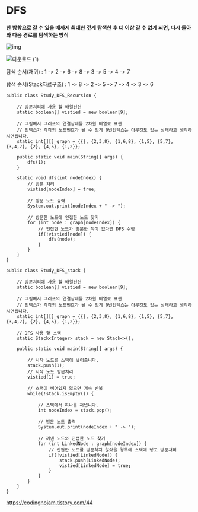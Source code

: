 # DFS

**한 방향으로 갈 수 있을 때까지 최대한 깊게 탐색한 후 더 이상 갈 수 없게 되면, 다시 돌아와 다음 경로를 탐색하는 방식**


![img](https://github.com/user-attachments/assets/1c0cc760-b68b-4f50-97e6-6cb002d3a719)

![다운로드 (1)](https://github.com/user-attachments/assets/d172780e-8614-453d-bb3e-926a637d3fb6)




탐색 순서(재귀) : 1 -> 2 -> 6 -> 8 -> 3 -> 5 -> 4 -> 7


탐색 순서(Stack자료구조) : 1 -> 8 -> 2 -> 5 -> 7 -> 4 -> 3 -> 6

```
public class Study_DFS_Recursion {

    // 방문처리에 사용 할 배열선언
    static boolean[] vistied = new boolean[9];

    // 그림예시 그래프의 연결상태를 2차원 배열로 표현
    // 인덱스가 각각의 노드번호가 될 수 있게 0번인덱스는 아무것도 없는 상태라고 생각하시면됩니다.
    static int[][] graph = {{}, {2,3,8}, {1,6,8}, {1,5}, {5,7}, {3,4,7}, {2}, {4,5}, {1,2}};

    public static void main(String[] args) {
        dfs(1);
    }

    static void dfs(int nodeIndex) {
        // 방문 처리
        vistied[nodeIndex] = true;

        // 방문 노드 출력
        System.out.print(nodeIndex + " -> ");

        // 방문한 노드에 인접한 노드 찾기
        for (int node : graph[nodeIndex]) {
            // 인접한 노드가 방문한 적이 없다면 DFS 수행
            if(!vistied[node]) {
                dfs(node);
            }
        }
    }
}
```

```
public class Study_DFS_stack {

    // 방문처리에 사용 할 배열선언
    static boolean[] vistied = new boolean[9];

    // 그림예시 그래프의 연결상태를 2차원 배열로 표현
    // 인덱스가 각각의 노드번호가 될 수 있게 0번인덱스는 아무것도 없는 상태라고 생각하시면됩니다.
    static int[][] graph = {{}, {2,3,8}, {1,6,8}, {1,5}, {5,7}, {3,4,7}, {2}, {4,5}, {1,2}};

    // DFS 사용 할 스택
    static Stack<Integer> stack = new Stack<>();

    public static void main(String[] args) {

        // 시작 노드를 스택에 넣어줍니다.
        stack.push(1);
        // 시작 노드 방문처리
        vistied[1] = true;

        // 스택이 비어있지 않으면 계속 반복
        while(!stack.isEmpty()) {

            // 스택에서 하나를 꺼냅니다.
            int nodeIndex = stack.pop();

            // 방문 노드 출력
            System.out.print(nodeIndex + " -> ");

            // 꺼낸 노드와 인접한 노드 찾기
            for (int LinkedNode : graph[nodeIndex]) {
                // 인접한 노드를 방문하지 않았을 경우에 스택에 넣고 방문처리
                if(!vistied[LinkedNode]) {
                    stack.push(LinkedNode);
                    vistied[LinkedNode] = true;
                }
            }
        }
    }
}
```
https://codingnojam.tistory.com/44
